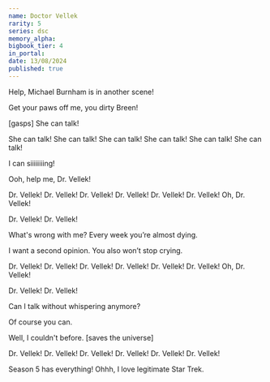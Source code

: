 ```yaml
---
name: Doctor Vellek
rarity: 5
series: dsc
memory_alpha:
bigbook_tier: 4
in_portal:
date: 13/08/2024
published: true
---
```


Help, Michael Burnham is in another scene!

Get your paws off me, you dirty Breen!

[gasps] She can talk!

She can talk! She can talk!
She can talk! She can talk!
She can talk! She can talk!

I can siiiiiiiing!

Ooh, help me, Dr. Vellek!

Dr. Vellek! Dr. Vellek!
Dr. Vellek! Dr. Vellek!
Dr. Vellek! Dr. Vellek!
Oh, Dr. Vellek!

Dr. Vellek! Dr. Vellek!

What's wrong with me?
Every week you’re almost dying.

I want a second opinion.
You also won’t stop crying.

Dr. Vellek! Dr. Vellek!
Dr. Vellek! Dr. Vellek!
Dr. Vellek! Dr. Vellek!
Oh, Dr. Vellek!

Dr. Vellek! Dr. Vellek!

Can I talk without whispering anymore?

Of course you can.

Well, I couldn't before.
[saves the universe]

Dr. Vellek! Dr. Vellek!
Dr. Vellek! Dr. Vellek!
Dr. Vellek! Dr. Vellek!

Season 5 has everything!
Ohhh, I love legitimate Star Trek.
